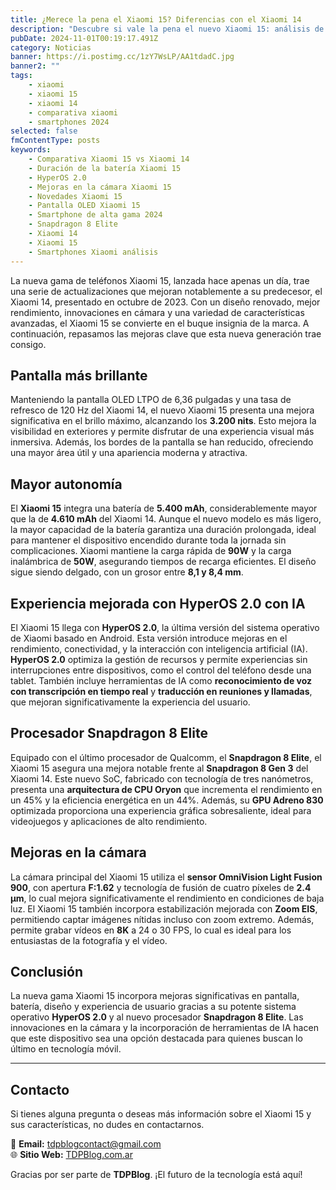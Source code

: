 ```yaml
---
title: ¿Merece la pena el Xiaomi 15? Diferencias con el Xiaomi 14
description: "Descubre si vale la pena el nuevo Xiaomi 15: análisis de las principales diferencias con el Xiaomi 14 y si realmente ofrece mejoras significativas."
pubDate: 2024-11-01T00:19:17.491Z
category: Noticias
banner: https://i.postimg.cc/1zY7WsLP/AA1tdadC.jpg
banner2: ""
tags:
    - xiaomi
    - xiaomi 15
    - xiaomi 14
    - comparativa xiaomi
    - smartphones 2024
selected: false
fmContentType: posts
keywords:
    - Comparativa Xiaomi 15 vs Xiaomi 14
    - Duración de la batería Xiaomi 15
    - HyperOS 2.0
    - Mejoras en la cámara Xiaomi 15
    - Novedades Xiaomi 15
    - Pantalla OLED Xiaomi 15
    - Smartphone de alta gama 2024
    - Snapdragon 8 Elite
    - Xiaomi 14
    - Xiaomi 15
    - Smartphones Xiaomi análisis
---
```


La nueva gama de teléfonos Xiaomi 15, lanzada hace apenas un día, trae una serie de actualizaciones que mejoran notablemente a su predecesor, el Xiaomi 14, presentado en octubre de 2023. Con un diseño renovado, mejor rendimiento, innovaciones en cámara y una variedad de características avanzadas, el Xiaomi 15 se convierte en el buque insignia de la marca. A continuación, repasamos las mejoras clave que esta nueva generación trae consigo.

## Pantalla más brillante

Manteniendo la pantalla OLED LTPO de 6,36 pulgadas y una tasa de refresco de 120 Hz del Xiaomi 14, el nuevo Xiaomi 15 presenta una mejora significativa en el brillo máximo, alcanzando los **3.200 nits**. Esto mejora la visibilidad en exteriores y permite disfrutar de una experiencia visual más inmersiva. Además, los bordes de la pantalla se han reducido, ofreciendo una mayor área útil y una apariencia moderna y atractiva.

## Mayor autonomía

El **Xiaomi 15** integra una batería de **5.400 mAh**, considerablemente mayor que la de **4.610 mAh** del Xiaomi 14. Aunque el nuevo modelo es más ligero, la mayor capacidad de la batería garantiza una duración prolongada, ideal para mantener el dispositivo encendido durante toda la jornada sin complicaciones. Xiaomi mantiene la carga rápida de **90W** y la carga inalámbrica de **50W**, asegurando tiempos de recarga eficientes. El diseño sigue siendo delgado, con un grosor entre **8,1 y 8,4 mm**.

## Experiencia mejorada con HyperOS 2.0 con IA

El Xiaomi 15 llega con **HyperOS 2.0**, la última versión del sistema operativo de Xiaomi basado en Android. Esta versión introduce mejoras en el rendimiento, conectividad, y la interacción con inteligencia artificial (IA). **HyperOS 2.0** optimiza la gestión de recursos y permite experiencias sin interrupciones entre dispositivos, como el control del teléfono desde una tablet. También incluye herramientas de IA como **reconocimiento de voz con transcripción en tiempo real** y **traducción en reuniones y llamadas**, que mejoran significativamente la experiencia del usuario.

## Procesador Snapdragon 8 Elite

Equipado con el último procesador de Qualcomm, el **Snapdragon 8 Elite**, el Xiaomi 15 asegura una mejora notable frente al **Snapdragon 8 Gen 3** del Xiaomi 14. Este nuevo SoC, fabricado con tecnología de tres nanómetros, presenta una **arquitectura de CPU Oryon** que incrementa el rendimiento en un 45% y la eficiencia energética en un 44%. Además, su **GPU Adreno 830** optimizada proporciona una experiencia gráfica sobresaliente, ideal para videojuegos y aplicaciones de alto rendimiento.

## Mejoras en la cámara

La cámara principal del Xiaomi 15 utiliza el **sensor OmniVision Light Fusion 900**, con apertura **F:1.62** y tecnología de fusión de cuatro píxeles de **2.4 μm**, lo cual mejora significativamente el rendimiento en condiciones de baja luz. El Xiaomi 15 también incorpora estabilización mejorada con **Zoom EIS**, permitiendo captar imágenes nítidas incluso con zoom extremo. Además, permite grabar vídeos en **8K** a 24 o 30 FPS, lo cual es ideal para los entusiastas de la fotografía y el vídeo.

## Conclusión

La nueva gama Xiaomi 15 incorpora mejoras significativas en pantalla, batería, diseño y experiencia de usuario gracias a su potente sistema operativo **HyperOS 2.0** y al nuevo procesador **Snapdragon 8 Elite**. Las innovaciones en la cámara y la incorporación de herramientas de IA hacen que este dispositivo sea una opción destacada para quienes buscan lo último en tecnología móvil.

---

## Contacto

Si tienes alguna pregunta o deseas más información sobre el Xiaomi 15 y sus características, no dudes en contactarnos.

📧 **Email:** tdpblogcontact@gmail.com  
🌐 **Sitio Web:** [TDPBlog.com.ar](https://tdpblog.com.ar)

Gracias por ser parte de **TDPBlog**. ¡El futuro de la tecnología está aquí!
